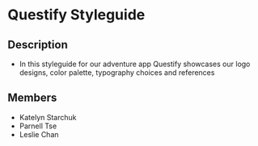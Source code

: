 # Questify Styleguide

## Description

- In this styleguide for our adventure app Questify showcases our logo designs, color palette, typography choices and references

## Members

- Katelyn Starchuk
- Parnell Tse
- Leslie Chan

